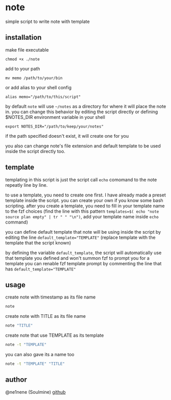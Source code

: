 # note
simple script to write note with template

## installation
make file executable
```shell
chmod +x ./note
```
add to your path
```shell
mv memo /path/to/your/bin
```
or add alias to your shell config
```shell
alias memo="/path/to/this/script"
```

by default `note` will use `~/notes` as a directory for where it will place the
note in. you can change this behavior by editing the script directly or defining
$NOTES_DIR environment variable in your shell
```shell
export NOTES_DIR="/path/to/keep/your/notes"
```
if the path specified doesn't exist, it will create one for you

you also can change note's file extension and default template to be used
inside the script directly too. 

## template
templating in this script is just the script call `echo` comomand to the note
repeatly line by line. 

to use a template, you need to create one first. I have already made a preset
template inside the script. you can create your own if you know some bash
scripting. after you create a template, you need to fill in your 
template name to the fzf choices (find the line with this pattern
`templates=$( echo "note source plan empty" | tr " " "\n")`, add your template
name inside `echo` command)

you can define default template that note will be using inside the script by
editing the line `default_template="TEMPLATE"` (replace template with the template
that the script known)

by defining the variable `default_template`, the script will automatically use that
template you defined and won't summon fzf to prompt you for a template
you can renable fzf template prompt by commenting the line that has `default_template="TEMPLATE"`

## usage
create note with timestamp as its file name
```bash
note
```
create note with TITLE as its file name
```bash
note "TITLE"
```
create note that use TEMPLATE as its template
```bash
note -t "TEMPLATE"
```
you can also gave its a name too
```bash
note -t "TEMPLATE" "TITLE"
```
## author
@ne1nene (Soulmine) [github](https://github.com/ne1nene1/)
